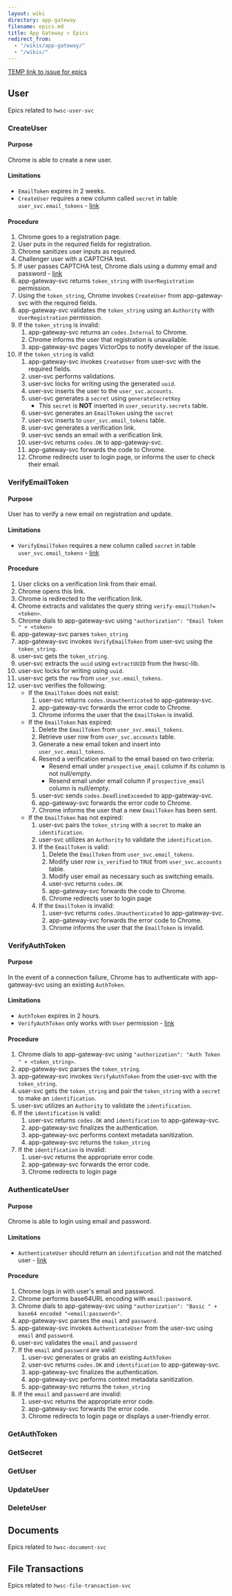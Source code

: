 ```yaml
---
layout: wiki
directory: app-gateway
filename: epics.md
title: App Gateway > Epics
redirect_from:
  - "/wikis/app-gateway/"
  - "/wikis/"
---
```


[TEMP link to issue for epics](https://github.com/hwsc-org/hwsc-org.github.io/issues/1)

## User
Epics related to `hwsc-user-svc`

### CreateUser
#### Purpose
Chrome is able to create a new user.
#### Limitations
- `EmailToken` expires in 2 weeks.
- `CreateUser` requires a new column called `secret` in table `user_svc.email_tokens` - [link](https://github.com/hwsc-org/hwsc-user-svc/issues/113)

#### Procedure
1. Chrome goes to a registration page.
2. User puts in the required fields for registration.
3. Chrome sanitizes user inputs as required.
4. Challenger user with a CAPTCHA test.
5. If user passes CAPTCHA test, Chrome dials using a dummy email and password - [link](https://hwsc-org.github.io/wikis/app-gateway/epics.html#authenticateuser)
6. app-gateway-svc returns `token_string` with `UserRegistration` permission.
7. Using the `token_string`, Chrome invokes `CreateUser` from app-gateway-svc with the required fields.
8. app-gateway-svc validates the `token_string` using an `Authority` with `UserRegistration` permission.
10. If the `token_string` is invalid:
    1. app-gateway-svc returns an `codes.Internal` to Chrome.
    2. Chrome informs the user that registration is unavailable.
    3. app-gateway-svc pages VictorOps to notify developer of the issue.
11. If the `token_string` is valid:
    1. app-gateway-svc invokes `CreateUser` from user-svc with the required fields.
    2. user-svc performs validations.
    3. user-svc locks for writing using the generated `uuid`.
    4. user-svc inserts the user to the `user_svc.accounts`.
    5. user-svc generates a `secret` using `generateSecretKey`
        - This `secret` is **NOT** inserted in `user_security.secrets` table.
    6. user-svc generates an `EmailToken` using the `secret`
    7. user-svc inserts to `user_svc.email_tokens` table.
    8. user-svc generates a verification link.
    9. user-svc sends an email with a verification link.
    10. user-svc returns `codes.OK` to app-gateway-svc.
    11. app-gateway-svc forwards the code to Chrome.
    12. Chrome redirects user to login page, or informs the user to check their email.
    
### VerifyEmailToken
#### Purpose
User has to verify a new email on registration and update.
#### Limitations
- `VerifyEmailToken` requires a new column called `secret` in table `user_svc.email_tokens` - [link](https://github.com/hwsc-org/hwsc-user-svc/issues/113)

#### Procedure
1. User clicks on a verification link from their email.
2. Chrome opens this link.
3. Chrome is redirected to the verification link.
4. Chrome extracts and validates the query string `verify-email?token?=<token>`.
5. Chrome dials to app-gateway-svc using `"authorization": "Email Token " + <token>`
6. app-gateway-svc parses `token_string`
7. app-gateway-svc invokes `VerifyEmailToken` from user-svc using the `token_string`.
8. user-svc gets the `token_string`.
9. user-svc extracts the `uuid` using `extractUUID` from the hwsc-lib.
10. user-svc locks for writing using `uuid`.
11. user-svc gets the `row` from `user_svc.email_tokens`.
12. user-svc verifies the following:
    - If the `EmailToken` does not exist:
        1. user-svc returns `codes.Unauthenticated` to app-gateway-svc.
        2. app-gateway-svc forwards the error code to Chrome.
        3. Chrome informs the user that the `EmailToken` is invalid.
    - If the `EmailToken` has expired:
        1. Delete the `EmailToken` from `user_svc.email_tokens`.
        2. Retrieve user row from `user_svc.accounts` table.
        3. Generate a new email token and insert into `user_svc.email_tokens`.
        4. Resend a verification email to the email based on two criteria:
            - Resend email under `prospective_email` column if its column is not null/empty.
            - Resend email under email column if `prospective_email` column is null/empty.
        7. user-svc sends `codes.DeadlineExceeded` to app-gateway-svc.
        8. app-gateway-svc forwards the error code to Chrome.
        9. Chrome informs the user that a new `EmailToken` has been sent.
    - If the `EmailToken` has not expired:
        1. user-svc pairs the `token_string` with a `secret` to make an `identification`.
        2. user-svc utilizes an `Authority` to validate the `identification`.
        3. If the `EmailToken` is valid:
            1. Delete the `EmailToken` from `user_svc.email_tokens`.
            2. Modify user row `is_verified` to `TRUE` from `user_svc.accounts` table.
            3. Modify user email as necessary such as switching emails.
            4. user-svc returns `codes.OK`
            5. app-gateway-svc forwards the code to Chrome.
            6. Chrome redirects user to login page
        4. If the `EmailToken` is invalid:
            1. user-svc returns `codes.Unauthenticated` to app-gateway-svc.
            2. app-gateway-svc forwards the error code to Chrome.
            3. Chrome informs the user that the `EmailToken` is invalid.

### VerifyAuthToken
#### Purpose
In the event of a connection failure, Chrome has to authenticate with app-gateway-svc using an existing `AuthToken`.
#### Limitations
- `AuthToken` expires in 2 hours.
- `VerifyAuthToken` only works with `User` permission - [link](https://github.com/hwsc-org/hwsc-user-svc/issues/111)

#### Procedure
1. Chrome dials to app-gateway-svc using `"authorization": "Auth Token " + <token_string>`.
2. app-gateway-svc parses the `token_string`.
3. app-gateway-svc invokes `VerifyAuthToken` from the user-svc with the `token_string`.
4. user-svc gets the `token_string` and pair the `token_string` with a `secret` to make an `identification`.
5. user-svc utilizes an `Authority` to validate the `identification`.
6. If the `identification` is valid: 
    1. user-svc returns `codes.OK` and `identification` to app-gateway-svc.
    2. app-gateway-svc finalizes the authentication.
    3. app-gateway-svc performs context metadata sanitization.
    4. app-gateway-svc returns the `token_string`
7. If the `identification` is invalid: 
    1. user-svc returns the appropriate error code.
    2. app-gateway-svc forwards the error code.
    3. Chrome redirects to login page

### AuthenticateUser
#### Purpose
Chrome is able to login using email and password.
#### Limitations
- `AuthenticateUser` should return an `identification` and not the matched user - [link](https://github.com/hwsc-org/hwsc-user-svc/issues/112)

#### Procedure
1. Chrome logs in with user's email and password.
2. Chrome performs base64URL encoding with `email:password`.
3. Chrome dials to app-gateway-svc using `"authorization": "Basic " + base64 encoded "<email:password>"`.
4. app-gateway-svc parses the `email` and `password`.
5. app-gateway-svc invokes `AuthenticateUser` from the user-svc using `email` and `password`.
6. user-svc validates the `email` and `password`
7. If the `email` and `password` are valid:
    1. user-svc generates or grabs an existing `AuthToken`
    1. user-svc returns `codes.OK` and `identification` to app-gateway-svc.
    2. app-gateway-svc finalizes the authentication.
    3. app-gateway-svc performs context metadata sanitization.
    4. app-gateway-svc returns the `token_string`
8. If the `email` and `password` are invalid: 
    1. user-svc returns the appropriate error code.
    2. app-gateway-svc forwards the error code.
    3. Chrome redirects to login page or displays a user-friendly error.

### GetAuthToken

### GetSecret

### GetUser

### UpdateUser

### DeleteUser


## Documents
Epics related to `hwsc-document-svc`


## File Transactions
Epics related to `hwsc-file-transaction-svc`
